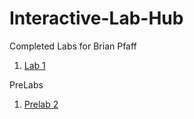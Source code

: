 # Interactive-Lab-Hub

Completed Labs for Brian Pfaff

<!--- 1. [John Q's Lab 1](//github.com/johnqstudent/idd-fa18-lab1)
2. [John Q's Lab 2](//github.com/johnqstudent/idd-fa18-lab2) --->

1. [Lab 1](https://github.com/bripfaff/IDD-Fa18-Lab1/blob/master/README.md)


PreLabs

1. [Prelab 2](https://github.com/bripfaff/IDD-fa18-Prelab2/blob/master/README.md)


